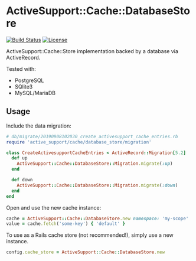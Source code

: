 # ActiveSupport::Cache::DatabaseStore

[![Build Status](https://travis-ci.org/bsm/activesupport_cache_database.png?branch=master)](https://travis-ci.org/bsm/activesupport_cache_database)
[![License](https://img.shields.io/badge/License-Apache%202.0-blue.svg)](https://opensource.org/licenses/Apache-2.0)

ActiveSupport::Cache::Store implementation backed by a database via ActiveRecord.

Tested with:

- PostgreSQL
- SQlite3
- MySQL/MariaDB

## Usage

Include the data migration:

```ruby
# db/migrate/20190908102030_create_activesupport_cache_entries.rb
require 'active_support/cache/database_store/migration'

class CreateActivesupportCacheEntries < ActiveRecord::Migration[5.2]
  def up
    ActiveSupport::Cache::DatabaseStore::Migration.migrate(:up)
  end

  def down
    ActiveSupport::Cache::DatabaseStore::Migration.migrate(:down)
  end
end
```

Open and use the new cache instance:

```ruby
cache = ActiveSupport::Cache::DatabaseStore.new namespace: 'my-scope'
value = cache.fetch('some-key') { 'default' }
```

To use as a Rails cache store (not recommended!), simply use a new instance.

```ruby
config.cache_store = ActiveSupport::Cache::DatabaseStore.new
```
